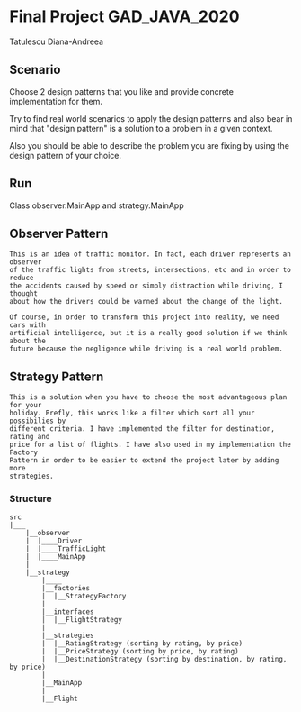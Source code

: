 # Final Project GAD_JAVA_2020

Tatulescu Diana-Andreea

## Scenario

Choose 2 design patterns that you like and provide concrete implementation for them.

Try to find real world scenarios to apply the design patterns and also bear in mind that "design pattern" is a solution 
to a problem in a given context.

Also you should be able to describe the problem you are fixing by using the design pattern of your choice.

## Run 

Class observer.MainApp and strategy.MainApp

## Observer Pattern

	This is an idea of traffic monitor. In fact, each driver represents an observer 
    of the traffic lights from streets, intersections, etc and in order to reduce
    the accidents caused by speed or simply distraction while driving, I thought 
    about how the drivers could be warned about the change of the light.

    Of course, in order to transform this project into reality, we need cars with
    artificial intelligence, but it is a really good solution if we think about the 
    future because the negligence while driving is a real world problem.

## Strategy Pattern

    This is a solution when you have to choose the most advantageous plan for your
    holiday. Brefly, this works like a filter which sort all your possibilies by
    different criteria. I have implemented the filter for destination, rating and 
    price for a list of flights. I have also used in my implementation the Factory 
    Pattern in order to be easier to extend the project later by adding more
    strategies.


### Structure

```
src
|___
    |__observer
    |  |____Driver
    |  |____TrafficLight
    |  |____MainApp
    |
    |__strategy
        |____
        |__factories
        |  |__StrategyFactory
        |
        |__interfaces
        |  |__FlightStrategy
        |
        |__strategies
        |  |__RatingStrategy (sorting by rating, by price)
        |  |__PriceStrategy (sorting by price, by rating)
        |  |__DestinationStrategy (sorting by destination, by rating, by price)
        |
        |__MainApp
        |
        |__Flight
    
```